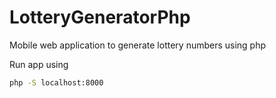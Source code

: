 # LotteryGeneratorPhp
Mobile web application to generate lottery numbers using php


Run app using
```bash
php -S localhost:8000
```